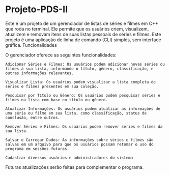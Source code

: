 # Projeto-PDS-II

Este é um projeto de um gerenciador de listas de séries e filmes em C++ que roda no terminal. Ele permite que os usuários criem, visualizem, atualizem e removam itens de suas listas pessoais de séries e filmes. Este projeto é uma aplicação de linha de comando (CLI) simples, sem interface gráfica.
Funcionalidades

O gerenciador oferece as seguintes funcionalidades:

    Adicionar Séries e Filmes: Os usuários podem adicionar novas séries ou filmes à sua lista, informando o título, gênero, classificação, e outras informações relevantes.

    Visualizar Lista: Os usuários podem visualizar a lista completa de séries e filmes presentes em sua coleção.

    Pesquisar por Título ou Gênero: Os usuários podem pesquisar séries e filmes na lista com base no título ou gênero.

    Atualizar Informações: Os usuários podem atualizar as informações de uma série ou filme em sua lista, como classificação, status de conclusão, entre outros.

    Remover Séries e Filmes: Os usuários podem remover séries e filmes da sua lista.

    Salvar e Carregar Dados: As informações sobre séries e filmes são salvas em um arquivo para que os usuários possam retomar o uso do programa em sessões futuras.

    Cadastrar diversos usuários e administradores do sistema
    
    
Futuras atualizações serão feitas para complementar o programa.
